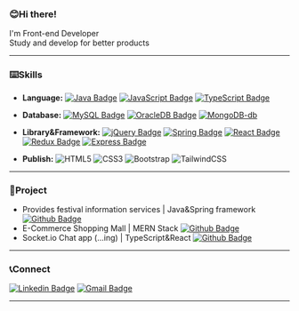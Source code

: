### 😊Hi there!
I'm Front-end Developer  
Study and develop for better products
<hr/>

### ⌨️Skills

- **Language:** [![Java Badge](http://img.shields.io/badge/Java-007396?logo=java&logoColor=white&style=flat)](https://www.java.com/ko/)
[![JavaScript Badge](http://img.shields.io/badge/JavaScript-f7df1e?logo=javascript&logoColor=white&style=flat)](https://developer.mozilla.org/ko/docs/Web/JavaScript)
[![TypeScript Badge](http://img.shields.io/badge/TypeScript-3178c6?logo=typescript&logoColor=white&style=flat)](https://www.typescriptlang.org/)
  
- **Database:** [![MySQL Badge](http://img.shields.io/badge/MySQL-4479a1?logo=MySQL&logoColor=white&style=flat)](https://www.mysql.com/)
[![OracleDB Badge](http://img.shields.io/badge/OracleDB-f80000?logo=oracle&logoColor=white&style=flat)](https://www.oracle.com/index.html)
[![MongoDB-db](https://img.shields.io/badge/MongoDB-47a248?&logo=mongodb&logoColor=white&style=flat)](https://www.mongodb.com/)
  
- **Library&Framework:** [![jQuery Badge](https://img.shields.io/badge/jQuery-0769ad?logo=jQuery&logoColor=white&style=flat)](https://jquery.com/)
[![Spring Badge](http://img.shields.io/badge/Spring-6db33f?logo=spring&logoColor=white&style=flat)](https://spring.io/)
[![React Badge](http://img.shields.io/badge/React-61dafb?logo=react&logoColor=white&style=flat)](https://ko.reactjs.org/)
[![Redux Badge](http://img.shields.io/badge/Redux-764abc?logo=redux&logoColor=white&style=flat)](https://ko.redux.js.org/introduction/getting-started/)
[![Express Badge](http://img.shields.io/badge/Express-black?logo=express&logoColor=white&style=flat)](https://expressjs.com/ko/)  
  
- **Publish:** ![HTML5](https://img.shields.io/badge/HTML5-e34f26?logo=HTML5&logoColor=white&style=flat)
  ![CSS3](https://img.shields.io/badge/CSS3-1572b6?logo=CSS3&logoColor=white&style=flat)
  ![Bootstrap](https://img.shields.io/badge/Bootstrap-7952b3?logo=Bootstrap&logoColor=white&style=flat)
  ![TailwindCSS](https://img.shields.io/badge/TailwindCSS-38b2ac?logo=TailwindCSS&logoColor=white&style=flat) 
  
<hr/>

### 📝Project
- Provides festival information services | Java&Spring framework [![Github Badge](http://img.shields.io/badge/-Github-black??style=flat&logo=github&link=https://github.com/0hoon9/local-festival-web-page)](https://github.com/0hoon9/local-festival-web-page)
- E-Commerce Shopping Mall | MERN Stack [![Github Badge](http://img.shields.io/badge/-Github-black?style=flat&logo=github&link=https://github.com/0hoon9/MERN-shop)](https://github.com/0hoon9/MERN-shop)
- Socket.io Chat app (...ing) | TypeScript&React [![Github Badge](http://img.shields.io/badge/-Github-black?style=flat&logo=github&link=https://github.com/0hoon9/chat-site)](https://github.com/0hoon9/chat-site)  
<hr/>

### 📞Connect
[![Linkedin Badge](https://img.shields.io/badge/-LinkedIn-blue?logo=Linkedin&logoColor=white&style=flat&link=https://www.linkedin.com/in/yeonghoon-koo-111b6220a/)](https://www.linkedin.com/in/yeonghoon-koo-111b6220a/) 
[![Gmail Badge](https://img.shields.io/badge/-SendMail-d14836?logo=Gmail&logoColor=white&style=flat&link=mailto:0hoon9@gmail.com)](mailto:0hoon9@gmail.com)  
<hr/>

